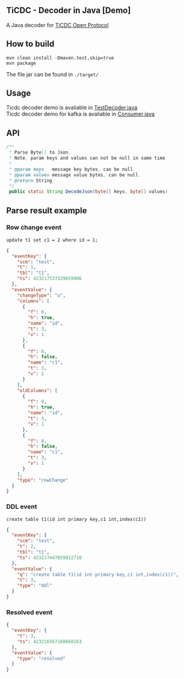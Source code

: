 ## TiCDC - Decoder in Java    [Demo]

A Java decoder for [TiCDC Open Protocol](https://docs.pingcap.com/tidb/stable/ticdc-open-protocol)

## How to build
```shell
mvn clean install -Dmaven.test.skip=true
mvn package
```
The file jar can be found in `./target/`

## Usage
Ticdc decoder demo is avaliable in [TestDecoder.java](https://github.com/7yyo/ticdc-decoder/blob/master/src/main/java/test/TestDecoder.java)  
Ticdc decoder demo for kafka is avaliable in [Consumer.java](https://github.com/7yyo/ticdc-decoder/blob/master/src/main/java/test/kafka/Consumer.java)
## API
```java
/**
 * Parse Byte[] to Json. 
 * Note, param keys and values can not be null in same time.
 *
 * @param keys   message key bytes, can be null.
 * @param values message value bytes, can be null.
 * @return String
 */
 public static String DecodeJson(byte[] keys, byte[] values)
```
## Parse result example

### Row change event
```mysql
update t1 set c1 = 2 where id = 1;
```
```json
{
  "eventKey": {
    "scm": "test",
    "t": 1,
    "tbl": "t1",
    "ts": 423217537329659906
  },
  "eventValue": {
    "changeType": "u",
    "columns": [
      {
        "f": 0,
        "h": true,
        "name": "id",
        "t": 3,
        "v": 1
      },
      {
        "f": 0,
        "h": false,
        "name": "c1",
        "t": 3,
        "v": 2
      }
    ],
    "oldColumns": [
      {
        "f": 0,
        "h": true,
        "name": "id",
        "t": 3,
        "v": 1
      },
      {
        "f": 0,
        "h": false,
        "name": "c1",
        "t": 3,
        "v": 1
      }
    ],
    "type": "rowChange"
  }
}
```
### DDL event
```mysql
create table t1(id int primary key,c1 int,index(c1))
```
```json
{
  "eventKey": {
    "scm": "test",
    "t": 2,
    "tbl": "t1",
    "ts": 423217447859912710
  },
  "eventValue": {
    "q": "create table t1(id int primary key,c1 int,index(c1))",
    "t": 3,
    "type": "ddl"
  }
}
```
### Resolved event
```json
{
  "eventKey": {
    "t": 3,
    "ts": 423216567160668163
  },
  "eventValue": {
    "type": "resolved"
  }
}
```
